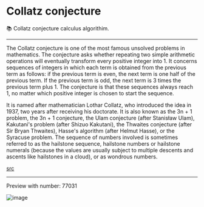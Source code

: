 # Collatz conjecture
📚 Collatz conjecture calculus algorithim.

---
The Collatz conjecture is one of the most famous unsolved problems in mathematics. 
The conjecture asks whether repeating two simple arithmetic operations will eventually 
transform every positive integer into 1. It concerns sequences of integers in which each 
term is obtained from the previous term as follows: if the previous term is even, the next 
term is one half of the previous term. If the previous term is odd, the next term is 3 
times the previous term plus 1. The conjecture is that these sequences always reach 1, 
no matter which positive integer is chosen to start the sequence.

It is named after mathematician Lothar Collatz, who introduced the idea in 1937, 
two years after receiving his doctorate. It is also known as the 3n + 1 problem, 
the 3n + 1 conjecture, the Ulam conjecture (after Stanisław Ulam), Kakutani's problem 
(after Shizuo Kakutani), the Thwaites conjecture (after Sir Bryan Thwaites), Hasse's algorithm 
(after Helmut Hasse), or the Syracuse problem. The sequence of numbers involved is sometimes 
referred to as the hailstone sequence, hailstone numbers or hailstone numerals 
(because the values are usually subject to multiple descents and ascents like hailstones in a cloud),
 or as wondrous numbers.

[src](https://en.wikipedia.org/wiki/Collatz_conjecture)

---

Preview with number: 77031
 
![image](https://github.com/LyeZinho/colatzconjecture/blob/master/data/image.png)
